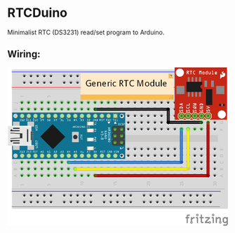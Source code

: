 # RTCDuino

Minimalist RTC (DS3231) read/set program to Arduino.

## Wiring:
![Wiring diagram](RTCDuino_bb.png)
